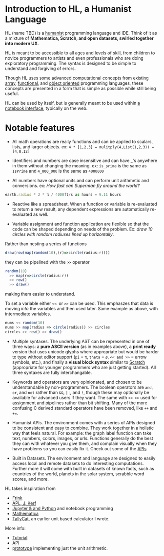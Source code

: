 # Introduction to HL, a Humanist Language

HL (name TBD) is a [humanist](https://en.wikipedia.org/wiki/Humanism) programming language and IDE.  Think of it as a mixture of **Mathematica, Scratch, and open datasets, swirled together into modern UX**.


HL is meant to be accessible to all ages and levels of skill, from children to novice programmers to artists and even professionals who are doing exploratory programming. The syntax is designed to be simple to understand and forgiving of errors.  

Though HL uses some advanced computational concepts from existing [array](https://en.wikipedia.org/wiki/Array_programming), [functional](https://en.wikipedia.org/wiki/Functional_programming), and [object oriented](https://en.wikipedia.org/wiki/Object-oriented_programming) programming languages, these concepts are presented in a form that is simple as possible while still being useful.

HL can be used by itself, but is generally meant to be used within [a notebook interface](https://en.wikipedia.org/wiki/Notebook_interface), typically on the web. 



# Notable features

* All math operations are really functions and can be applied to scalars, lists, and larger objects.  ex:   `4 * [1,2,3] = mulitply(4,List(1,2,3)) = [4,8,12]`

* Identifiers and numbers are case insensitive and can have _'s anywhere in them without changing the meaning. ex: `is_prime` is the same as `IsPrime` and  `4_000_000` is the same as `4000000`

* All numbers have optional units and can perform unit arithmetic and conversions. ex: *How fast can Superman fly around the world?*

```javascript
earth.radius * 2 * π / 4000ft/s as hours = 9.11 hours
```

* Reactive like a spreadsheet. When a function or variable is re-evaluated to return a new result, any dependent expressions are automatically re-evaluated as well. 

* Variable assignment and function application are flexible so that the code can be shaped depending on needs of the problem. Ex: *draw 10 circles with random radiuses lined up horizontally*. 

Rather than nesting a series of functions
```javascript
draw(row(map(random(10),(r)=>circle(radius:r))))
```

they can be pipelined with the `>>` operator

```javascript
random(10) 
  >> map(r=>circle(radius:r)) 
  >> row() 
  >> draw()
```

making them easier to understand.

To set a variable either `<< `or `>>` can be used. This emphaszes that data is moving *into* the variables and then used later. Same example as above, with intermediate variables.

```javascript
nums << random(10)
nums >> map(radius => circle(radius)) >> circles
circles >> row() >> draw()
```

* Multiple syntaxes.  The underlying AST can be represented in one of three ways: a **pure ASCII version** (as in examples above), a **print ready** version that uses unicode glyphs where appropriate but would be harder to type without editor support (`pi` = `π`, `theta` = `ø`,  `<< and >>` = arrow symbols, etc.), and finally a **visual block syntax** similar to [Scratch](https://en.wikipedia.org/wiki/Scratch_(programming_language)) (appropriate for younger programmers who are just getting started).  All three syntaxes are fully interchangable. 

* Keywords and operators are very opinionated, and chosen to be understandable by non-programmers. The boolean operators are `and`, `or`, and `not` rather than `&&`, `||`, and `!`, though these may optionally be available for advanced users if they want. The same with `<< >>` used for assignment and pipelines rather than bit shifting.  Many of the more confusing C derived standard operators have been removed, like `++` and `+=`.

* Humanist APIs. The environment comes with a series of APIs designed to be consistent and easy to combine. They work together in a holistic way that feels natural. For example: the graph label function can take text, numbers, colors, images, or urls.  Functions generally do the best they can with whatever you give them, and complain visually when they have problems so you can easily fix it. Check out some of the [APIs](./api.md)

* Built in Datasets. The environment and language are designed to easily access local and remote datasets to do interesting computations. Further more it will come with built in datasets of known facts, such as countries of the world, planets in the solar system, scrabble word scores, and more.




HL takes inspiration from

* [Frink](https://frinklang.org/)
* [APL, J, Kerf](https://github.com/kevinlawler/kerf)
* [Jupyter & and Python](https://jupyter.org) and notebook programming
* [Mathematica](https://www.wolfram.com/mathematica/)
* [TallyCat](http://apps.josh.earth/tallycat/), an earlier unit based calculator I wrote.



More info:

* [Tutorial](./tutorial.md)
* [API](./api.md)
* [prototype](http://apps.josh.earth/tallycat/) implementing just the unit arithmetic.

